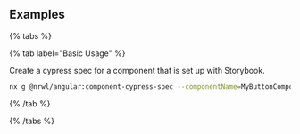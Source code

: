 ## Examples

{% tabs %}

{% tab label="Basic Usage" %}

Create a cypress spec for a component that is set up with Storybook.

```bash
nx g @nrwl/angular:component-cypress-spec --componentName=MyButtonComponent --componentPath=libs/ui/src/lib/button/button.component.ts --componentFileName=button.component --projectName=ui --projectPath=libs/ui
```

{% /tab %}

{% /tabs %}
